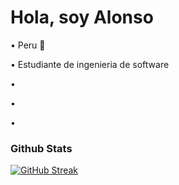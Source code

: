 # Hola, soy Alonso
• Peru 📍

• Estudiante de ingenieria de software

• 

•

•

### Github Stats 
 

[![GitHub Streak](https://github-readme-streak-stats.herokuapp.com?user=alonsolmz&theme=gotham)](https://git.io/streak-stats)
